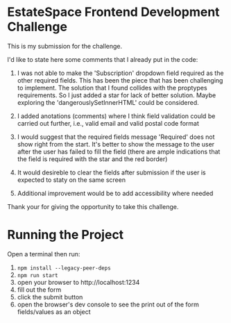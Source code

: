 # EstateSpace Frontend Development Challenge

This is my submission for the challenge.

I'd like to state here some comments that I already put in the code:

1. I was not able to make the 'Subscription' dropdown field required as the other required fields.
This has been the piece that has been challenging to implement. The solution that I found collides with the proptypes requirements.
So I just added a star for lack of better solution.
Maybe exploring the 'dangerouslySetInnerHTML' could be considered.

2. I added anotations (comments) where I think field validation could be carried out further, i.e., valid email and valid postal code format
3. I would suggest that the required fields message 'Required' does not show right from the start.
It's better to show the message to the user after the user has failed to fill the field (there are ample indications that the field is required with the star and the red border)
4. It would desireble to clear the fields after submission if the user is expected to staty on the same screen
5. Additional improvement would be to add accessibility where needed

Thank your for giving the opportunity to take this challenge.

# Running the Project

Open a terminal then run:

1. `npm install --legacy-peer-deps`
2. `npm run start`
3. open your browser to http://localhost:1234
4. fill out the form
5. click the submit button
6. open the browser's dev console to see the print out of the form fields/values as an object